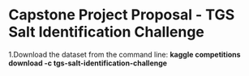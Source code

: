 # Capstone Project Proposal - TGS Salt Identification Challenge 

1.Download the dataset from the command line: **kaggle competitions download -c tgs-salt-identification-challenge**
